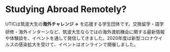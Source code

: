 # Studying Abroad Remotely?

UTICは筑波大生の**海外チャレンジ** :airplane: を応援する学生団体です。交換留学・語学研修・海外インターンなど、筑波大生ならではの海外渡航機会に関する最新情報や体験談を、イベントを通して発信してきました。2020年度は新型コロナウイルスの感染拡大を受けて、イベントはオンラインで開催しました。

